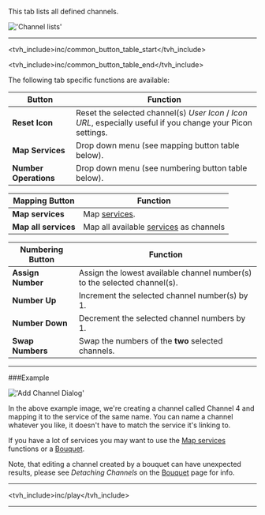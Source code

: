 This tab lists all defined channels.

!['Channel lists'](static/img/doc/channel/tab.png)

---

<tvh_include>inc/common_button_table_start</tvh_include>

<tvh_include>inc/common_button_table_end</tvh_include>

The following tab specific functions are available:

Button                      | Function
----------------------------|-------------------
**Reset Icon**              | Reset the selected channel(s) *User Icon* / *Icon URL*, especially useful if you change your Picon settings. 
**Map Services**            | Drop down menu (see mapping button table below). 
**Number Operations**       | Drop down menu (see numbering button table below).

Mapping Button              | Function
----------------------------|--------------------
**Map services**            | Map [services](class/mpegts_service).
**Map all services**        | Map all available [services](class/mpegts_service) as channels

Numbering Button            | Function
----------------------------|--------------------
**Assign Number**           | Assign the lowest available channel number(s) to the selected channel(s).
**Number Up**               | Increment the selected channel number(s) by 1. 
**Number Down**             | Decrement the selected channel numbers by 1. 
**Swap Numbers**            | Swap the numbers of the **two** selected channels.

---

###Example

!['Add Channel Dialog'](static/img/doc/channel/add.png)

In the above example image, we're creating a channel called Channel 4 
and mapping it to the service of the same name. You can name a channel 
whatever you like, it doesn't have to match the service it's linking 
to. 

If you have a lot of services you may want to use the [Map services](class/mpegts_service) 
functions or a [Bouquet](class/bouquet).

Note, that editing a channel created by a bouquet can have unexpected 
results, please see *Detaching Channels* on the [Bouquet](class/bouquet) page for info.

---

<tvh_include>inc/play</tvh_include>

---

